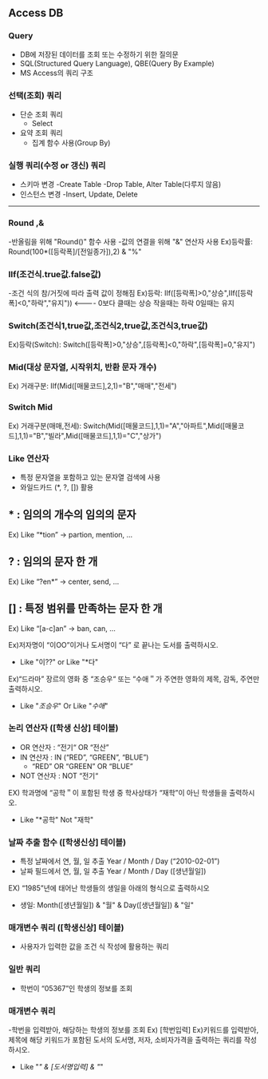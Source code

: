 Access DB
----------------------------
### Query
  - DB에 저장된 데이터를 조회 또는 수정하기 위한 질의문
  - SQL(Structured Query Language), QBE(Query By Example)
  - MS Access의 쿼리 구조

### 선택(조회) 쿼리
- 단순 조회 쿼리
  - Select
- 요약 조회 쿼리
  - 집계 함수 사용(Group By)
### 실행 쿼리(수정 or 갱신) 쿼리
- 스키마 변경
    -Create Table
    -Drop Table, Alter Table(다루지 않음)
- 인스턴스 변경
-Insert, Update, Delete


-------------------------


### Round ,&
-반올림을 위해 "Round()" 함수 사용
-값의 연결을 위해 "&" 연산자 사용
Ex)등락률: Round(100*([등락폭]/[전일종가]),2) & "%"

### IIf(조건식.true값.false값)
-조건 식의 참/거짓에 따라 출력 값이 정해짐
Ex)등락: IIf([등락폭]>0,"상승",IIf([등락폭]<0,"하락","유지"))      <---- 0보다 클때는 상승 작을때는 하락 0일때는 유지

### Switch(조건식1,true값,조건식2,true값,조건식3,true값)
Ex)등락(Switch): Switch([등락폭]>0,"상승",[등락폭]<0,"하락",[등락폭]=0,"유지")

### Mid(대상 문자열, 시작위치, 반환 문자 개수)
Ex) 거래구분: IIf(Mid([매물코드],2,1)="B","매매","전세")

### Switch Mid
Ex) 거래구분(매매,전세): Switch(Mid([매물코드],1,1)="A","아파트",Mid([매물코드],1,1)="B","빌라",Mid([매물코드],1,1)="C","상가")


### Like 연산자
 - 특정 문자열을 포함하고 있는 문자열 검색에 사용
 - 와일드카드 (*, ?, []) 활용
## * : 임의의 개수의 임의의 문자
Ex) Like “*tion” → partion, mention, …
## ? : 임의의 문자 한 개
Ex) Like “?en*” → center, send, …
## [] : 특정 범위를 만족하는 문자 한 개
Ex) Like “[a-c]an” → ban, can, …

Ex)저자명이 “이OO”이거나 도서명이 “다” 로 끝나는 도서를 출력하시오.
-  Like "이??" or  Like "*다"

Ex)“드라마” 장르의 영화 중 “조승우“ 또는 “수애＂가 주연한 영화의 제목, 감독, 주연만 출력하시오.
-  Like "*조승우*" Or Like "*수애*"


 ### 논리 연산자 ([학생 신상] 테이블)
 - OR 연산자 : “전기“ OR “전산”
 - IN 연산자 : IN (“RED”, “GREEN”, “BLUE”)
      - “RED” OR “GREEN” OR “BLUE”
 - NOT 연산자 : NOT “전기“

EX) 학과명에 “공학＂이 포함된 학생 중 학사상태가 “재학”이 아닌 학생들을 출력하시오.
-  Like "*공학"   Not "재학"
 

### 날짜 추출 함수 ([학생신상] 테이블)
   - 특정 날짜에서 연, 월, 일 추출
Year / Month / Day (“2010-02-01”)
   - 날짜 필드에서 연, 월, 일 추출
Year / Month / Day ([생년월일])


 EX) “1985”년에 태어난 학생들의 생일을 아래의 형식으로 출력하시오
 -   생일: Month([생년월일]) & "월" & Day([생년월일]) & "일"


### 매개변수 쿼리 ([학생신상] 테이블)
   - 사용자가 입력한 값을 조건 식 작성에 활용하는 쿼리 
### 일반 쿼리 
- 학번이 “05367”인 학생의 정보를 조회
### 매개변수 쿼리 
-학번을 입력받아, 해당하는 학생의 정보를 조회
Ex) [학번입력]
Ex)키워드를 입력받아, 제목에 해당 키워드가 포함된 도서의 도서명, 저자, 소비자가격을 출력하는 쿼리를 작성하시오.
-   Like "*" & [도서명입력] & "*"
